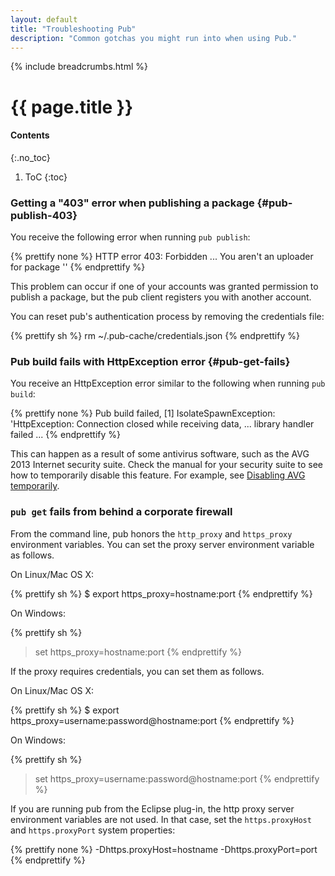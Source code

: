 ```yaml
---
layout: default
title: "Troubleshooting Pub"
description: "Common gotchas you might run into when using Pub."
---
```


{% include breadcrumbs.html %}

# {{ page.title }}

#### Contents
{:.no_toc}

1. ToC
{:toc}

### Getting a "403" error when publishing a package {#pub-publish-403}

You receive the following error when running `pub publish`:

{% prettify none %}
HTTP error 403: Forbidden
...
You aren't an uploader for package '<foo>'
{% endprettify %}

This problem can occur if one of your accounts was granted permission to
publish a package, but the pub client registers you with another account.

You can reset pub's authentication process by removing the credentials file:

{% prettify sh %}
rm ~/.pub-cache/credentials.json
{% endprettify %}

### Pub build fails with HttpException error {#pub-get-fails}

You receive an HttpException error similar to the following when
running `pub build`:

{% prettify none %}
Pub build failed, [1] IsolateSpawnException: 'HttpException: Connection closed while receiving data,
...
library handler failed
...
{% endprettify %}

This can happen as a result of some antivirus software, such as the
AVG 2013 Internet security suite. Check the manual for your security
suite to see how to temporarily
disable this feature. For example, see
[Disabling AVG temporarily](http://www.avg.com/ww-en/faq.num-3857).

### `pub get` fails from behind a corporate firewall

From the command line, pub honors the `http_proxy` and `https_proxy`
environment variables.
You can set the proxy server environment variable as follows.

On Linux/Mac OS X:

{% prettify sh %}
$ export https_proxy=hostname:port
{% endprettify %}

On Windows:

{% prettify sh %}
> set https_proxy=hostname:port
{% endprettify %}

If the proxy requires credentials, you can set them as follows.

On Linux/Mac OS X:

{% prettify sh %}
$ export https_proxy=username:password@hostname:port
{% endprettify %}

On Windows:

{% prettify sh %}
> set https_proxy=username:password@hostname:port
{% endprettify %}

If you are running pub from the Eclipse plug-in,
the http proxy server environment variables are not used.
In that case, set the `https.proxyHost` and `https.proxyPort`
system properties:

{% prettify none %}
-Dhttps.proxyHost=hostname
-Dhttps.proxyPort=port
{% endprettify %}

